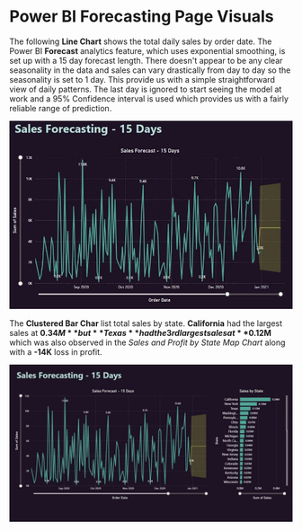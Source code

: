 # Power BI Forecasting Page Visuals

The following **Line Chart** shows the total daily sales by order date. The Power BI **Forecast** analytics feature, which uses exponential smoothing, is set up with a 15 day forecast length. There doesn't appear to be any clear seasonality in the data and sales can vary drastically from day to day so the seasonality is set to 1 day. This provide us with a simple straightforward view of daily patterns. The last day is ignored to start seeing the model at work and a 95% Confidence interval is used which provides us with a fairly reliable range of prediction.

![Forecasting Line Chart](https://github.com/danvuk567/Predictive-Sales-Forecasting/blob/main/images/Power_BI_Sales_Forecasting_Line_Chart.jpg?raw=true)

The **Clustered Bar Char** list total sales by state. **California** had the largest sales at **$0.34M** but **Texas** had the 3rd largest sales at **$0.12M** which was also observed in the *Sales and Profit by State Map Chart* along with a **-14K** loss in profit. 

![Forecasting Page](https://github.com/danvuk567/Predictive-Sales-Forecasting/blob/main/images/Power_BI-Forecasting-Page.jpg?raw=true)
